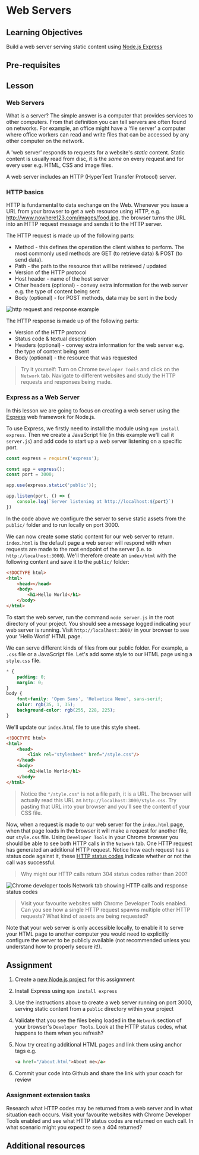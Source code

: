 # Web Servers

## Learning Objectives
Build a web server serving static content using [Node.js Express](https://expressjs.com/)  

## Pre-requisites


## Lesson
### Web Servers
What is a server? The simple answer is a computer that provides services to other computers. From that definition you can tell servers are often found on networks. For example, an office might have a 'file server' a computer where office workers can read and write files that can be accessed by any other computer on the network.

A 'web server' responds to requests for a website's <em>static</em> content. Static content is usually read from disc, it is the <em>same</em> on every request and for every user e.g. HTML, CSS and image files. 

A web server includes an HTTP (HyperText Transfer Protocol) server.

### HTTP basics

HTTP is fundamental to data exchange on the Web. Whenever you issue a URL from your browser to get a web resource using HTTP, e.g. http://www.nowhere123.com/images/food.jpg, the browser turns the URL into an HTTP request message and sends it to the HTTP server. 

The HTTP request is made up of the following parts:
  * Method - this defines the operation the client wishes to perform. The most commonly used methods are GET (to retrieve data) & POST (to send data).
  * Path - the path to the resource that will be retrieved / updated
  * Version of the HTTP protocol
  * Host header - name of the host server
  * Other headers (optional) - convey extra information for the web server e.g. the type of content being sent
  * Body (optional) - for POST methods, data may be sent in the body

![http request and response example](https://user-images.githubusercontent.com/1316724/114316332-fc47d680-9afa-11eb-80bd-9c40c2a28a08.png)

The HTTP response is made up of the following parts:
  * Version of the HTTP protocol
  * Status code & textual description
  * Headers (optional) - convey extra information for the web server e.g. the type of content being sent
  * Body (optional) - the resource that was requested


> Try it yourself: Turn on Chrome `Developer Tools` and click on the `Network` tab. Navigate to different websites and study the HTTP requests and responses being made.

### Express as a Web Server
In this lesson we are going to focus on creating a web server using the [Express](https://expressjs.com/) web framework for Node.js.

To use Express, we firstly need to install the module using `npm install express`. Then we create a JavaScript file (in this example we'll call it `server.js`) and add code to start up a web server listening on a specific port. 

```javascript
const express = require('express');

const app = express();
const port = 3000;

app.use(express.static('public'));

app.listen(port, () => {
    console.log(`Server listening at http://localhost:${port}`)
})
```
In the code above we configure the server to serve static assets from the `public/` folder and to run locally on port 3000.

We can now create some static content for our web server to return. `index.html` is the default page a web server will respond with when requests are made to the root endpoint of the server (i.e. to `http://localhost:3000`). We'll therefore create an `index/html` with the following content and save it to the `public/` folder:
```html
<!DOCTYPE html>
<html>
    <head></head>
    <body>
        <h1>Hello World</h1>
    </body>
</html>
```
To start the web server, run the command `node server.js` in the root directory of your project. You should see a message logged indicating your web server is running. Visit `http://localhost:3000/` in your browser to see your 'Hello World' HTML page.

We can serve different kinds of files from our public folder. For example, a `.css` file or a JavaScript file. Let's add some style to our HTML page using a `style.css` file.

```css
* {
    padding: 0;
    margin: 0;
}
body {
    font-family: 'Open Sans', 'Helvetica Neue', sans-serif;
    color: rgb(35, 1, 35);
    background-color: rgb(255, 228, 225);
}
```
We'll update our `index.html` file to use this style sheet.
```html
<!DOCTYPE html>
<html>
    <head>
        <link rel="stylesheet" href="/style.css"/>
    </head>
    <body>
        <h1>Hello World</h1>
    </body>
</html>
```
> Notice the `"/style.css"` is not a file path, it is a URL. The browser will actually read this URL as `http://localhost:3000/style.css`. Try pasting that URL into your browser and you'll see the content of your CSS file.

Now, when a request is made to our web server for the `index.html` page, when that page loads in the browser it will make a request for another file, our `style.css` file. Using `Developer Tools` in your Chrome browser you should be able to see both HTTP calls in the `Network` tab. One HTTP request has generated an additional HTTP request. Notice how each request has a status code against it, these [HTTP status codes](https://developer.mozilla.org/en-US/docs/Web/HTTP/Status) indicate whether or not the call was successful. 

> Why might our HTTP calls return 304 status codes rather than 200?

![Chrome developer tools Network tab showing HTTP calls and response status codes](https://user-images.githubusercontent.com/1316724/105642249-89767a00-5e80-11eb-9deb-2e8f753e8b9b.PNG)

> Visit your favourite websites with Chrome Developer Tools enabled. Can you see how a single HTTP request spawns multiple other HTTP requests? What kind of assets are being requested?

Note that your web server is only accessible locally, to enable it to serve your HTML page to another computer you would need to explicitly configure the server to be publicly available (not recommended unless you understand how to properly secure it!).

## Assignment
  1. Create a [new Node.js project](/curriculum/Bootcamp/FAQ#createNewProject) for this assignment

  1. Install Express using `npm install express`

  1. Use the instructions above to create a web server running on port 3000, serving static content from a `public` directory within your project
  1. Validate that you see the files being loaded in the `Network` section of your browser's `Developer Tools`. Look at the HTTP status codes, what happens to them when you refresh?
  1. Now try creating additional HTML pages and link them using anchor tags e.g.
       ```html
       <a href="/about.html">About me</a>
       ```
  1. Commit your code into Github and share the link with your coach for review

### Assignment extension tasks
Research what HTTP codes may be returned from a web server and in what situation each occurs. Visit your favourite websites with Chrome Developer Tools enabled and see what HTTP status codes are returned on each call. In what scenario might you expect to see a 404 returned?

## Additional resources
